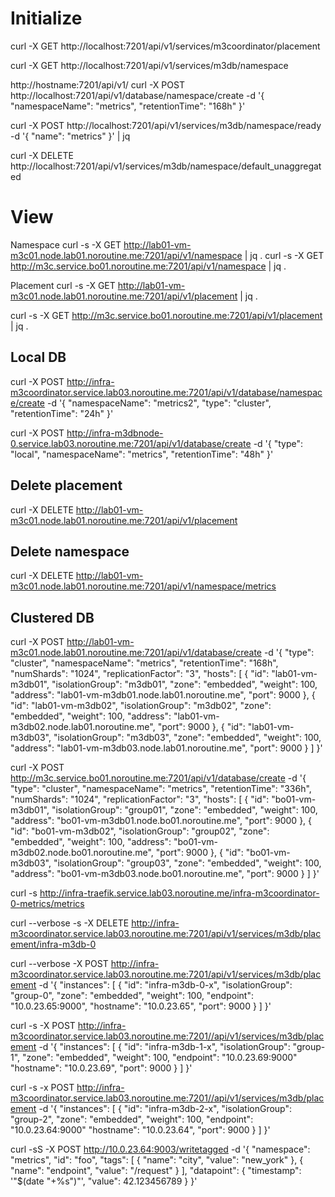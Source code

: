# Initialize

curl -X GET http://localhost:7201/api/v1/services/m3coordinator/placement

curl -X GET http://localhost:7201/api/v1/services/m3db/namespace

http://hostname:7201/api/v1/
curl -X POST http://localhost:7201/api/v1/database/namespace/create -d '{
  "namespaceName": "metrics",
  "retentionTime": "168h"
}'

curl -X POST http://localhost:7201/api/v1/services/m3db/namespace/ready -d '{
  "name": "metrics"
}' | jq 

curl -X DELETE http://localhost:7201/api/v1/services/m3db/namespace/default_unaggregated


# View

Namespace
 curl -s -X GET http://lab01-vm-m3c01.node.lab01.noroutine.me:7201/api/v1/namespace | jq .
 curl -s -X GET http://m3c.service.bo01.noroutine.me:7201/api/v1/namespace | jq .

Placement 
 curl -s -X GET http://lab01-vm-m3c01.node.lab01.noroutine.me:7201/api/v1/placement | jq .

 curl -s -X GET http://m3c.service.bo01.noroutine.me:7201/api/v1/placement | jq .

## Local DB
curl -X POST http://infra-m3coordinator.service.lab03.noroutine.me:7201/api/v1/database/namespace/create -d '{
  "namespaceName": "metrics2",
  "type": "cluster",
  "retentionTime": "24h"
}'

curl -X POST http://infra-m3dbnode-0.service.lab03.noroutine.me:7201/api/v1/database/create -d '{
  "type": "local",
  "namespaceName": "metrics",
  "retentionTime": "48h"
}'

## Delete placement
curl -X DELETE http://lab01-vm-m3c01.node.lab01.noroutine.me:7201/api/v1/placement

## Delete namespace
curl -X DELETE http://lab01-vm-m3c01.node.lab01.noroutine.me:7201/api/v1/namespace/metrics

## Clustered DB
curl -X POST http://lab01-vm-m3c01.node.lab01.noroutine.me:7201/api/v1/database/create -d '{
  "type": "cluster",
  "namespaceName": "metrics",
  "retentionTime": "168h",
  "numShards": "1024",
  "replicationFactor": "3",
  "hosts": [
        {
            "id": "lab01-vm-m3db01",
            "isolationGroup": "m3db01",
            "zone": "embedded",
            "weight": 100,
            "address": "lab01-vm-m3db01.node.lab01.noroutine.me",
            "port": 9000
        },
        {
            "id": "lab01-vm-m3db02",
            "isolationGroup": "m3db02",
            "zone": "embedded",
            "weight": 100,
            "address": "lab01-vm-m3db02.node.lab01.noroutine.me",
            "port": 9000
        },
        {
            "id": "lab01-vm-m3db03",
            "isolationGroup": "m3db03",
            "zone": "embedded",
            "weight": 100,
            "address": "lab01-vm-m3db03.node.lab01.noroutine.me",
            "port": 9000
        }
    ]
}'

curl -X POST http://m3c.service.bo01.noroutine.me:7201/api/v1/database/create -d '{
  "type": "cluster",
  "namespaceName": "metrics",
  "retentionTime": "336h",
  "numShards": "1024",
  "replicationFactor": "3",
  "hosts": [
        {
            "id": "bo01-vm-m3db01",
            "isolationGroup": "group01",
            "zone": "embedded",
            "weight": 100,
            "address": "bo01-vm-m3db01.node.bo01.noroutine.me",
            "port": 9000
        },
        {
            "id": "bo01-vm-m3db02",
            "isolationGroup": "group02",
            "zone": "embedded",
            "weight": 100,
            "address": "bo01-vm-m3db02.node.bo01.noroutine.me",
            "port": 9000
        },
        {
            "id": "bo01-vm-m3db03",
            "isolationGroup": "group03",
            "zone": "embedded",
            "weight": 100,
            "address": "bo01-vm-m3db03.node.bo01.noroutine.me",
            "port": 9000
        }
    ]
}'

curl -s http://infra-traefik.service.lab03.noroutine.me/infra-m3coordinator-0-metrics/metrics

curl --verbose -s -X DELETE http://infra-m3coordinator.service.lab03.noroutine.me:7201/api/v1/services/m3db/placement/infra-m3db-0

curl --verbose -X POST http://infra-m3coordinator.service.lab03.noroutine.me:7201/api/v1/services/m3db/placement -d '{
  "instances": [
    {
      "id": "infra-m3db-0-x",
      "isolationGroup": "group-0",
      "zone": "embedded",
      "weight": 100,
      "endpoint": "10.0.23.65:9000",
      "hostname": "10.0.23.65",
      "port": 9000
    }
  ]
}'

curl -s -X POST http://infra-m3coordinator.service.lab03.noroutine.me:7201//api/v1/services/m3db/placement -d '{
  "instances": [
    {
      "id": "infra-m3db-1-x",
      "isolationGroup": "group-1",
      "zone": "embedded",
      "weight": 100,
      "endpoint": "10.0.23.69:9000"
      "hostname": "10.0.23.69",
      "port": 9000
    }
  ]
}'

curl -s -x POST http://infra-m3coordinator.service.lab03.noroutine.me:7201//api/v1/services/m3db/placement -d '{
  "instances": [
    {
      "id": "infra-m3db-2-x",
      "isolationGroup": "group-2",
      "zone": "embedded",
      "weight": 100,
      "endpoint": "10.0.23.64:9000"
      "hostname": "10.0.23.64",
      "port": 9000
    }
  ]
}'

curl -sS -X POST http://10.0.23.64:9003/writetagged -d '{
  "namespace": "metrics",
  "id": "foo",
  "tags": [
    {
      "name": "city",
      "value": "new_york"
    },
    {
      "name": "endpoint",
      "value": "/request"
    }
  ],
  "datapoint": {
    "timestamp": '"$(date "+%s")"',
    "value": 42.123456789
  }
}'
